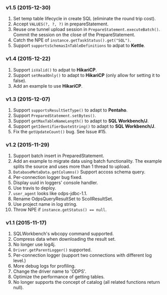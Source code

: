 ### v1.5 (2015-12-30)

1. Set temp table lifecycle in create SQL (eliminate the round trip cost).
1. Accept `VALUES(?, ?, ?)` in prepareStatement.
1. Reuse one tunnel upload session in `PrepareStatement.executeBatch()`. Commit the session on the close of the PrepareStatement.
1. Catch the NPE of `instance.getTaskStatus().get("SQL")`.
1. Support `supportsSchemasInTableDefinitions` to adpat to **Kettle**.

### v1.4 (2015-12-22)

1. Support `isValid()` to adpat to **HikariCP**.
1. Support `setReadOnly()` to adapt to **HikariCP** (only allow for setting it to false).
1. Add an example to use **HikariCP**.

### v1.3 (2015-12-07)

1. Support `supportsResultSetType()` to adapt to **Pentaho**.
1. Support `PreparedStatement.setBytes()`.
1. Support `getMaxTableNameLength()` to adapt to **SQL Workbench/J**.
1. Support `getIdentifierQuoteString()` to adapt to **SQL Workbench/J**.
1. Fix the `getUpdateCount()` bug. See Issue \#15.


### v1.2 (2015-11-29)

1. Support batch insert in PreparedStatement.
1. Add an example to migrate data using batch functionality. The example splits the source and uses more than 1 thread to upload.
1. `DatabaseMetaData.getColumns()` Support accoss schema query.
1. Per-connection logger bug fixed.
1. Display uuid in loggers' console handler.
1. Use travis to deploy.
1. `user_agent` looks like odps-jdbc-1.1.
1. Rename OdpsQueryResultSet to ScollResultSet.
1. Use project name in log string.
1. Throw NPE if `instance.getStatus() == null`.


### v1.1 (2015-11-17)

1. SQLWorkbench's wbcopy command supported.
1. Compress data when downloading the result set.
1. No longer use log4j.
1. `Driver.getParentLogger()` supported. 
1. Per-connection logger (support two connections with different log level.) 
1. More debug logs for profiling.
1. Change the driver name to 'ODPS'.
1. Optimize the performance of getting tables.
1. No longer supports the concept of catalog (all related functions return null).
